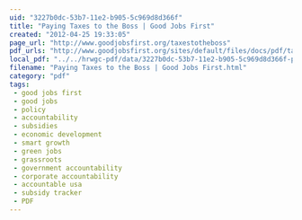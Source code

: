 ```yaml
---
uid: "3227b0dc-53b7-11e2-b905-5c969d8d366f"
title: "Paying Taxes to the Boss | Good Jobs First"
created: "2012-04-25 19:33:05"
page_url: "http://www.goodjobsfirst.org/taxestotheboss"
pdf_urls: "http://www.goodjobsfirst.org/sites/default/files/docs/pdf/taxestotheboss_prrel.pdf"
local_pdf: "../../hrwgc-pdf/data/3227b0dc-53b7-11e2-b905-5c969d8d366f-paying-taxes-to-the-boss-good-jobs-first.pdf"
filename: "Paying Taxes to the Boss | Good Jobs First.html"
category: "pdf"
tags: 
 - good jobs first
 - good jobs
 - policy
 - accountability
 - subsidies
 - economic development
 - smart growth
 - green jobs
 - grassroots
 - government accountability
 - corporate accountability
 - accountable usa
 - subsidy tracker
 - PDF
---
```

